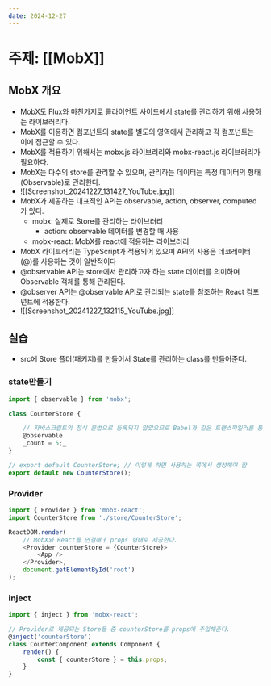 ```yaml
---
date: 2024-12-27
---
```

# 주제: [[MobX]]
## MobX 개요
- MobX도 Flux와 마찬가지로 클라이언트 사이드에서 state를 관리하기 위해 사용하는 라이브러리다.
- MobX를 이용하면 컴포넌트의 state를 별도의 영역에서 관리하고 각 컴포넌트는 이에 접근할 수 있다.
- MobX를 적용하기 위해서는 mobx.js 라이브러리와 mobx-react.js 라이브러리가 필요하다.
- MobX는 다수의 store를 관리할 수 있으며, 관리하는 데이터는 특정 데이터의 형태(Observable)로 관리한다.
- ![[Screenshot_20241227_131427_YouTube.jpg]]
- MobX가 제공하는 대표적인 API는 observable, action, observer, computed가 있다.
	- mobx: 실제로 Store를 관리하는 라이브러리
		- action: observable 데이터를 변경할 때 사용
	- mobx-react: MobX를 react에 적용하는 라이브러리
- MobX 라이브러리는 TypeScript가 적용되어 있으며 API의 사용은 데코레이터(@)를 사용하는 것이 일반적이다
- @observable API는 store에서 관리하고자 하는 state 데이터를 의미하며 Observable 객체를 통해 관리된다.
- @observer API는 @observable API로 관리되는 state를 참조하는 React 컴포넌트에 적용한다.
- ![[Screenshot_20241227_132115_YouTube.jpg]]

## 실습
- src에 Store 폴더(패키지)를 만들어서 State를 관리하는 class를 만들어준다.
### state만들기
```Javascript
import { observable } from 'mobx';

class CounterStore {

	// 자바스크립트의 정식 문법으로 등록되지 않았으므로 Babel과 같은 트랜스파일러를 통해 코드를 변환해야 한다.
	@observable
	_count = 5;_
}

// export default CounterStore; // 이렇게 하면 사용하는 쪽에서 생성해야 함
export default new CounterStore();
```

### Provider
```JavaScript
import { Provider } from 'mobx-react';
import CounterStore from './store/CounterStore';

ReactDOM.render(
	// MobX와 React를 연결해ㅓ props 형태로 제공한다.
	<Provider counterStore = {CounterStore}>
		<App />
	</Provider>,
	document.getElementById('root')
);
```

### inject
```javascript
import { inject } from 'mobx-react';

// Provider로 제공되는 Store들 중 counterStore를 props에 주입해준다.
@inject('counterStore')
class CounterComponent extends Component {
	render() {
		const { counterStore } = this.props;
	}
}
```